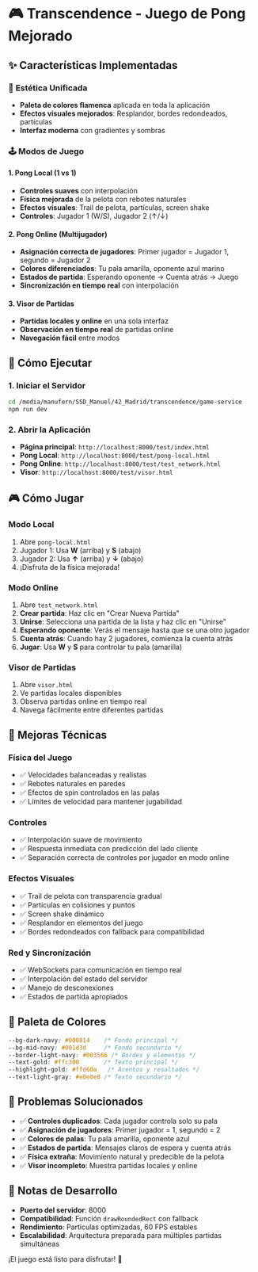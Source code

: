 # 🎮 Transcendence - Juego de Pong Mejorado

## ✨ Características Implementadas

### 🎨 **Estética Unificada**
- **Paleta de colores flamenca** aplicada en toda la aplicación
- **Efectos visuales mejorados**: Resplandor, bordes redondeados, partículas
- **Interfaz moderna** con gradientes y sombras

### 🕹️ **Modos de Juego**

#### **1. Pong Local (1 vs 1)**
- **Controles suaves** con interpolación
- **Física mejorada** de la pelota con rebotes naturales
- **Efectos visuales**: Trail de pelota, partículas, screen shake
- **Controles**: Jugador 1 (W/S), Jugador 2 (↑/↓)

#### **2. Pong Online (Multijugador)**
- **Asignación correcta de jugadores**: Primer jugador = Jugador 1, segundo = Jugador 2
- **Colores diferenciados**: Tu pala amarilla, oponente azul marino
- **Estados de partida**: Esperando oponente → Cuenta atrás → Juego
- **Sincronización en tiempo real** con interpolación

#### **3. Visor de Partidas**
- **Partidas locales y online** en una sola interfaz
- **Observación en tiempo real** de partidas online
- **Navegación fácil** entre modos

## 🚀 Cómo Ejecutar

### **1. Iniciar el Servidor**
```bash
cd /media/manufern/SSD_Manuel/42_Madrid/transcendence/game-service
npm run dev
```

### **2. Abrir la Aplicación**
- **Página principal**: `http://localhost:8000/test/index.html`
- **Pong Local**: `http://localhost:8000/test/pong-local.html`
- **Pong Online**: `http://localhost:8000/test/test_network.html`
- **Visor**: `http://localhost:8000/test/visor.html`

## 🎮 Cómo Jugar

### **Modo Local**
1. Abre `pong-local.html`
2. Jugador 1: Usa **W** (arriba) y **S** (abajo)
3. Jugador 2: Usa **↑** (arriba) y **↓** (abajo)
4. ¡Disfruta de la física mejorada!

### **Modo Online**
1. Abre `test_network.html`
2. **Crear partida**: Haz clic en "Crear Nueva Partida"
3. **Unirse**: Selecciona una partida de la lista y haz clic en "Unirse"
4. **Esperando oponente**: Verás el mensaje hasta que se una otro jugador
5. **Cuenta atrás**: Cuando hay 2 jugadores, comienza la cuenta atrás
6. **Jugar**: Usa **W** y **S** para controlar tu pala (amarilla)

### **Visor de Partidas**
1. Abre `visor.html`
2. Ve partidas locales disponibles
3. Observa partidas online en tiempo real
4. Navega fácilmente entre diferentes partidas

## 🔧 Mejoras Técnicas

### **Física del Juego**
- ✅ Velocidades balanceadas y realistas
- ✅ Rebotes naturales en paredes
- ✅ Efectos de spin controlados en las palas
- ✅ Límites de velocidad para mantener jugabilidad

### **Controles**
- ✅ Interpolación suave de movimiento
- ✅ Respuesta inmediata con predicción del lado cliente
- ✅ Separación correcta de controles por jugador en modo online

### **Efectos Visuales**
- ✅ Trail de pelota con transparencia gradual
- ✅ Partículas en colisiones y puntos
- ✅ Screen shake dinámico
- ✅ Resplandor en elementos del juego
- ✅ Bordes redondeados con fallback para compatibilidad

### **Red y Sincronización**
- ✅ WebSockets para comunicación en tiempo real
- ✅ Interpolación del estado del servidor
- ✅ Manejo de desconexiones
- ✅ Estados de partida apropiados

## 🎨 Paleta de Colores

```css
--bg-dark-navy: #000814    /* Fondo principal */
--bg-mid-navy: #001d3d     /* Fondo secundario */
--border-light-navy: #003566 /* Bordes y elementos */
--text-gold: #ffc300       /* Texto principal */
--highlight-gold: #ffd60a   /* Acentos y resaltados */
--text-light-gray: #e0e0e0 /* Texto secundario */
```

## 🐛 Problemas Solucionados

- ✅ **Controles duplicados**: Cada jugador controla solo su pala
- ✅ **Asignación de jugadores**: Primer jugador = 1, segundo = 2
- ✅ **Colores de palas**: Tu pala amarilla, oponente azul
- ✅ **Estados de partida**: Mensajes claros de espera y cuenta atrás
- ✅ **Física extraña**: Movimiento natural y predecible de la pelota
- ✅ **Visor incompleto**: Muestra partidas locales y online

## 📝 Notas de Desarrollo

- **Puerto del servidor**: 8000
- **Compatibilidad**: Función `drawRoundedRect` con fallback
- **Rendimiento**: Partículas optimizadas, 60 FPS estables
- **Escalabilidad**: Arquitectura preparada para múltiples partidas simultáneas

¡El juego está listo para disfrutar! 🎉
